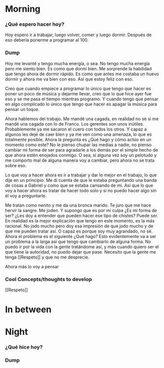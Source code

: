 



# Morning 

### ¿Qué espero hacer hoy?
Hoy espero ir a trabajar, luego volver, comer y luego dormir. Después de eso debería ponerme a programar al 100.




### Dump
Hoy me levanté y tengo mucha energía, o sea. No tengo mucha energía pero me siento bien. Es como que dormí bien. Me sorprende la habilidad que tengo ahora de dormir rápido. Es como que antes me costaba un huevo dormir y ahora me va bien con eso. Así que estoy feliz con eso.

Creo que cuando empiece a programar lo único que tengo que hacer es poner un poco de música y dejarme llevar, creo que lo que hice ayer fue eso y se me pasa el tiempo mientras programo. Y cuando tengo que pensar en algo complicado lo único que tengo que hacer es apagar la música para pensar un toque. 


Ahora hablemos del trabajo. Me mandé una cagada, en realidad no sé si me mandé una  cagada con lo de Franco. Los gerentes son unos inútiles. Probablemente ya me sacaron el cuero con todos los otros. Y capaz a algunos les dejé de caer bien y ya me ven como una amenaza, lo que es totalmente posible. Ahora la pregunta es ¿Qué hago y cómo actúo en un momento como este? No le pienso chupar las medias a nadie, no pienso cambiar mi forma de ser para agradarle a los demás por el simple hecho de que ahora estén enojados conmigo. O sea, si alguna vez soy un pelotudo y me comporto mal de alguna manera voy a cambiar, pero ahora no se trata sobre eso. 

Lo que voy a hacer ahora es ir a trabajar y dar lo mejor en el trabajo, lo que dije en un principio. Me di cuenta de que le estaba preguntando una banda de cosas a Gabriel y como que se estaba cansando de mí. Así que lo que voy a hacer ahora es tratar de hacer todo solo y si no puedo hacer algo sin él voy a preguntarle. 

Me tratan como nenito y me da una bronca marido. Te juro que me hace hervir la sangre. Me joden. Y supongo que es por mi culpa ¿Es mi forma de ser? ¿Les doy a entender que pueden hacer ese tipo de chistes? Puede ser. En realidad es la mejor explicación que tengo en este momento, es la más racional. No jodo mucho pero doy esa impresión de que jodo mucho y de que me pueden tratar así. O capaz es porque soy muy agrandado, no sé. Ahora el problema es el siguiente ¿Qué hago? Esto evidentemente va a ser un problema a la larga así que tengo que cambiarlo de alguna forma. No puedo ir por la vida con la gente tratándome así, y más cuando quiero ser el que tiene la autoridad, no puedo dejar que pase. Necesito que la gente me tenga [[Respeto]] y que no me desprecie. 

Ahora más lo voy a pensar






### Cool Concepts/thoughts to develop 
[[Respeto]]




# In between










# Night 
### ¿Qué hice hoy?






### Dump






 






